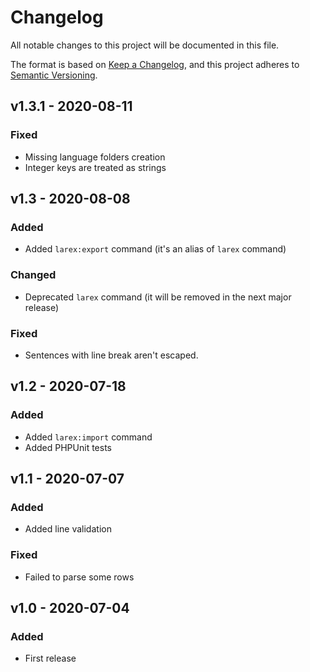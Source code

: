 # Changelog
All notable changes to this project will be documented in this file.

The format is based on [Keep a Changelog](https://keepachangelog.com/en/1.0.0/),
and this project adheres to [Semantic Versioning](https://semver.org/spec/v2.0.0.html).

## v1.3.1 - 2020-08-11
### Fixed
- Missing language folders creation
- Integer keys are treated as strings

## v1.3 - 2020-08-08
### Added
- Added `larex:export` command (it's an alias of `larex` command)

### Changed
- Deprecated `larex` command (it will be removed in the next major release)

### Fixed
- Sentences with line break aren't escaped.

## v1.2 - 2020-07-18
### Added
- Added `larex:import` command
- Added PHPUnit tests

## v1.1 - 2020-07-07
### Added
- Added line validation

### Fixed
- Failed to parse some rows

## v1.0 - 2020-07-04
### Added
- First release
